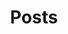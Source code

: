 ---
title: "Posts"
permalink: /posts/
layout: archive
author_profile: true
entries_layout: grid
show_excerpts: true
type: date
entries: monthly
---
